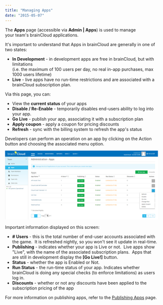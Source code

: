 ```yaml
---
title: "Managing Apps"
date: "2015-05-07"
---
```


The **Apps** page (accessible via **Admin | Apps**) is used to manage your team's brainCloud applications.

It's important to understand that Apps in brainCloud are generally in one of two states:

- **In Development** - in development apps are free in brainCloud, but with limitations  
    (i.e. the maximum of 100 users per day, no real in-app purchases, max 1000 users lifetime)
- **Live** - live apps have no run-time restrictions and are associated with a brainCloud subscription plan.

Via this page, you can:

- View the **current status** of your apps
- **Disable / Re-Enable** - temporarily disables end-users ability to log into your app.
- **Go Live** - publish your app, associating it with a subscription plan
- **Apply coupon** - apply a coupon for pricing discounts
- **Refresh** - sync with the billing system to refresh the app's status

Developers can perform an operation on an app by clicking on the Action button and choosing the associated menu option.

[![brainCloud](images/brainCloud_dashboard_appAdminActions.jpg)](images/brainCloud_dashboard_appAdminActions.jpg)

Important information displayed on this screen:

- **\# Users** - this is the total number of end-user accounts associated with the game.  It is refreshed nightly, so you won't see it update in real-time.
- **Publishing** - indicates whether your app is Live or not.  Live apps show "Live", with the name of the associated subscription plans.  Apps that are still in development display the **[Go Live!]** button.
- **Status** - whether the app is Enabled or Not.
- **Run Status** - the run-time status of your app. Indicates whether brainCloud is doing any special checks (to enforce limitations) as users log in.
- **Discounts** - whether or not any discounts have been applied to the subscription pricing of the app

For more information on publishing apps, refer to the [Publishing Apps](/learn/portal-tutorials/publishing-apps/) page.
